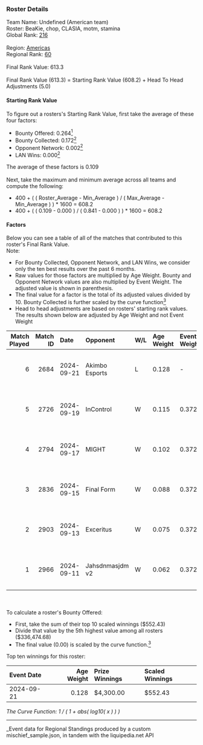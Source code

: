 ### Roster Details<br />
Team Name: Undefined (American team)<br />
Roster: BeaKie, chop, CLASIA, motm, stamina<br />
Global Rank: [216](../../standings_global_2025_03_01.md)<br />
<br />
Region: [Americas]( ../../standings_americas_2025_03_01.md)<br />
Regional Rank: [60]( ../../standings_americas_2025_03_01.md)<br />
<br />
Final Rank Value:  613.3<br />
<br />
Final Rank Value (613.3) = Starting Rank Value (608.2) + Head To Head Adjustments (5.0)<br />

#### Starting Rank Value<br />
To figure out a rosters's Starting Rank Value, first take the average of these four factors:<br />
- Bounty Offered: 0.264[<sup>1</sup>](#table2)
- Bounty Collected: 0.172[<sup>2</sup>](#table1)
- Opponent Network: 0.002[<sup>2</sup>](#table1)
- LAN Wins: 0.000[<sup>2</sup>](#table1)

The average of these factors is 0.109<br />
<br />
Next, take the maximum and minimum average across all teams and compute the following:<br />
- 400 + ( ( Roster_Average - Min_Average ) / ( Max_Average - Min_Average ) ) * 1600 = 608.2
- 400 + ( ( 0.109 - 0.000 ) / ( 0.841 - 0.000 ) ) * 1600 = 608.2


#### Factors<br />
Below you can see a table of all of the matches that contributed to this roster's Final Rank Value.<br />
Note:<br />

- For Bounty Collected, Opponent Network, and LAN Wins, we consider only the ten best results over the past 6 months.
- Raw values for those factors are multiplied by Age Weight. Bounty and Opponent Network values are also multiplied by Event Weight. The adjusted value is shown in parenthesis.
- The final value for a factor is the total of its adjusted values divided by 10. Bounty Collected is further scaled by the curve function[<sup>3</sup>](#curveFunction)
- Head to head adjustments are based on rosters' starting rank values. The results shown below are adjusted by Age Weight and not Event Weight
<span id="table1"></span><br />


| Match Played | Match ID | Date       | Opponent        | W/L | Age Weight | Event Weight | Bounty Collected | Opponent Network | LAN Wins  | H2H Adj. | Roster                              |
| -: | -: | :- | :- | :- | :- | :- | :- | :- | :- | -: | :- |
|            6 |     2684 | 2024-09-21 | Akimbo Esports  | L   | 0.128      | -            | -                | -                | -         |    -1.96 | BeaKie, chop, CLASIA, motm, stamina |
|            5 |     2726 | 2024-09-19 | InControl       | W   | 0.115      | 0.372        | 0.001 (0.000)    | 0.075 (0.003)    | 0 (0.000) |     1.89 | BeaKie, chop, CLASIA, motm, stamina |
|            4 |     2794 | 2024-09-17 | MIGHT           | W   | 0.102      | 0.372        | 0.002 (0.000)    | 0.289 (0.011)    | 0 (0.000) |     2.19 | BeaKie, chop, CLASIA, motm, stamina |
|            3 |     2836 | 2024-09-15 | Final Form      | W   | 0.088      | 0.372        | 0.000 (0.000)    | 0.000 (0.000)    | 0 (0.000) |     1.01 | BeaKie, chop, CLASIA, motm, stamina |
|            2 |     2903 | 2024-09-13 | Exceritus       | W   | 0.075      | 0.372        | 0.000 (0.000)    | 0.184 (0.005)    | 0 (0.000) |     1.23 | BeaKie, chop, CLASIA, motm, stamina |
|            1 |     2966 | 2024-09-11 | Jahsdnmasjdm v2 | W   | 0.062      | 0.372        | 0.000 (0.000)    | 0.012 (0.000)    | 0 (0.000) |     0.64 | BeaKie, chop, CLASIA, motm, stamina |

<br />
<span id="table2"></span><br />
To calculate a roster's Bounty Offered:<br />

- First, take the sum of their top 10 scaled winnings ($552.43)
- Divide that value by the 5th highest value among all rosters ($336,474.68)
- The final value (0.00) is scaled by the curve function.[<sup>3</sup>](#curveFunction)

Top ten winnings for this roster:<br />

| Event Date | Age Weight | Prize Winnings | Scaled Winnings |
| :- | -: | :- | :- |
| 2024-09-21 |      0.128 | $4,300.00      | $552.43         |


<span id="curveFunction"></span>_The Curve Function: 1 / ( 1 + abs( log10( x ) ) )_<br />

---
_Event data for Regional Standings produced by a custom mischief_sample.json, in tandem with the liquipedia.net API<br />
